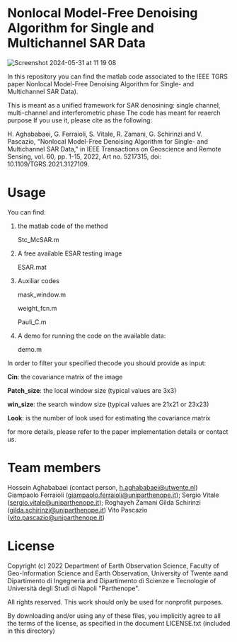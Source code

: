 # Nonlocal Model-Free Denoising Algorithm for Single and Multichannel SAR Data
![Screenshot 2024-05-31 at 11 19 08](https://github.com/HosseinAghababaei/Nonlocal-Model-Free-Denoising-Algorithm-for-Single-and-Multichannel-SAR-Dat/assets/171331481/5132c1c1-1a00-4bb0-a1f0-daa2cc69cb49)

In this repository you can find the matlab code associated to the IEEE TGRS paper Nonlocal Model-Free Denoising Algorithm for Single- and Multichannel SAR Data).

This is meant as a unified framework for SAR denosining: single channel, multi-channel and interferometric phase The code has meant for reaerch purpose If you use it, please cite as the following:

H. Aghababaei, G. Ferraioli, S. Vitale, R. Zamani, G. Schirinzi and V. Pascazio, "Nonlocal Model-Free Denoising Algorithm for Single- and Multichannel SAR Data," in IEEE Transactions on Geoscience and Remote Sensing, vol. 60, pp. 1-15, 2022, Art no. 5217315, doi: 10.1109/TGRS.2021.3127109.

# Usage
You can find:
1) the matlab code of the method
   
     Stc_McSAR.m

3) A free available ESAR testing image
   
     ESAR.mat

5) Auxiliar codes

     mask_window.m
   
     weight_fcn.m
   
     Pauli_C.m

7) A demo for running the code on the available data:
   
     demo.m

In order to filter your specified thecode you should provide as input:

**Cin**: the covariance matrix of the image

**Patch_size**: the local window size (typical values are 3x3)

**win_size**: the search window size (typical values are 21x21 or 23x23)

**Look**: is the number of look used for estimating the covariance matrix

for more details, please refer to the paper implementation details or contact us.

# Team members
Hossein Aghababaei (contact person, h.aghababaei@utwente.nl) Giampaolo Ferraioli (giampaolo.ferraioli@uniparthenope.it); Sergio Vitale (sergio.vitale@uniparthenope.it); Roghayeh Zamani Gilda Schirinzi (gilda.schirinzi@uniparthenope.it) Vito Pascazio (vito.pascazio@uniparthenope.it)

# License
Copyright (c) 2022 Department of Earth Observation Science, Faculty of Geo-Information Science and Earth Observation, University of Twente aand Dipartimento di Ingegneria and Dipartimento di Scienze e Tecnologie of Università degli Studi di Napoli "Parthenope".

All rights reserved. This work should only be used for nonprofit purposes.

By downloading and/or using any of these files, you implicitly agree to all the terms of the license, as specified in the document LICENSE.txt (included in this directory)
